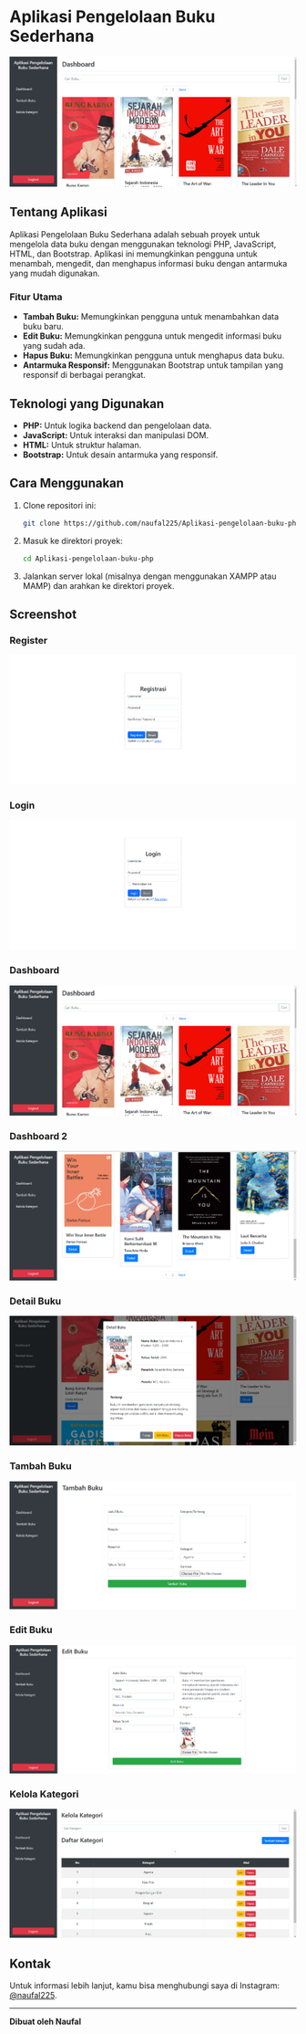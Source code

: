 # Aplikasi Pengelolaan Buku Sederhana

![Aplikasi Pengelolaan Buku](screenshoots/dashboard.png)

## Tentang Aplikasi

Aplikasi Pengelolaan Buku Sederhana adalah sebuah proyek untuk mengelola data buku dengan menggunakan teknologi PHP, JavaScript, HTML, dan Bootstrap. Aplikasi ini memungkinkan pengguna untuk menambah, mengedit, dan menghapus informasi buku dengan antarmuka yang mudah digunakan.

### Fitur Utama
- **Tambah Buku:** Memungkinkan pengguna untuk menambahkan data buku baru.
- **Edit Buku:** Memungkinkan pengguna untuk mengedit informasi buku yang sudah ada.
- **Hapus Buku:** Memungkinkan pengguna untuk menghapus data buku.
- **Antarmuka Responsif:** Menggunakan Bootstrap untuk tampilan yang responsif di berbagai perangkat.

## Teknologi yang Digunakan
- **PHP:** Untuk logika backend dan pengelolaan data.
- **JavaScript:** Untuk interaksi dan manipulasi DOM.
- **HTML:** Untuk struktur halaman.
- **Bootstrap:** Untuk desain antarmuka yang responsif.

## Cara Menggunakan

1. Clone repositori ini:
    ```sh
    git clone https://github.com/naufal225/Aplikasi-pengelolaan-buku-php.git
    ```
2. Masuk ke direktori proyek:
    ```sh
    cd Aplikasi-pengelolaan-buku-php
    ```
3. Jalankan server lokal (misalnya dengan menggunakan XAMPP atau MAMP) dan arahkan ke direktori proyek.

## Screenshot

### Register
![Register](screenshoots/registrasi.png)

### Login
![Login](screenshoots/login.png)

### Dashboard
![Dashboard](screenshoots/dashboard.png)

### Dashboard 2
![Dashboard 2](screenshoots/dashboard2.png)

### Detail Buku
![Detail Buku](screenshoots/detailBuku.png)

### Tambah Buku
![Tambah Buku](screenshoots/tambahBuku.png)

### Edit Buku
![Edit Buku](screenshoots/EditBuku.png)

### Kelola Kategori
![Kelola Kategori](screenshoots/kelolaKategori.png)

## Kontak

Untuk informasi lebih lanjut, kamu bisa menghubungi saya di Instagram: [@naufal225](https://www.instagram.com/naufal225/).

---

**Dibuat oleh Naufal**
